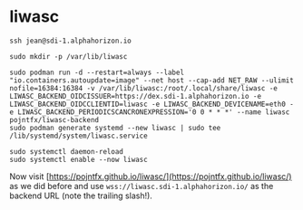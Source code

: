 # liwasc

```shell
ssh jean@sdi-1.alphahorizon.io

sudo mkdir -p /var/lib/liwasc

sudo podman run -d --restart=always --label "io.containers.autoupdate=image" --net host --cap-add NET_RAW --ulimit nofile=16384:16384 -v /var/lib/liwasc:/root/.local/share/liwasc -e LIWASC_BACKEND_OIDCISSUER=https://dex.sdi-1.alphahorizon.io -e LIWASC_BACKEND_OIDCCLIENTID=liwasc -e LIWASC_BACKEND_DEVICENAME=eth0 -e LIWASC_BACKEND_PERIODICSCANCRONEXPRESSION='0 0 * * *' --name liwasc pojntfx/liwasc-backend
sudo podman generate systemd --new liwasc | sudo tee /lib/systemd/system/liwasc.service

sudo systemctl daemon-reload
sudo systemctl enable --now liwasc
```

Now visit [https://pojntfx.github.io/liwasc/](https://pojntfx.github.io/liwasc/) as we did before and use `wss://liwasc.sdi-1.alphahorizon.io/` as the backend URL (note the trailing slash!).
